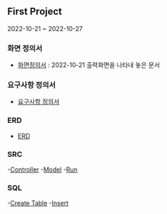 ## First Project  
2022-10-21 ~ 2022-10-27


### 화면 정의서
- [화면정의서](./Final/%ED%99%94%EB%A9%B4%EC%A0%95%EC%9D%98%EC%84%9C_%EC%96%B4_!%EA%B8%88%EC%A7%80%EC%A1%B0.pdf) : 2022-10-21 출력화면을 나타내 놓은 문서


### 요구사항 정의서
- [요구사항 정의서](./Final/%EC%9A%94%EA%B5%AC%EC%82%AC%ED%95%AD%20%EC%A0%95%EC%9D%98%EC%84%9C_%EC%96%B4_!%EA%B8%88%EC%A7%80%EC%A1%B0%20.pdf) 

### ERD
- [ERD](./Final/ERD_Final.png)

### SRC
-[Controller](./src/kh/survey/controller/Controller.java)
-[Model](./src/kh/survey/model/Model.java)
-[Run](./src/kh/survey/view/Run.java)

### SQL
-[Create Table](./SQLs/Create.sql)
-[Insert](./SQLs/Insert_data.sql)

